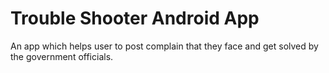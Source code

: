 Trouble Shooter Android App
=======
An app which helps user to post complain that they face and get solved by the government officials.

